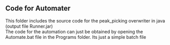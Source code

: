 ## Code for Automater
This folder includes the source code for the peak_picking overwriter in java (output file Runner.jar)  
The code for the automation can just be obtained by opening the Automate.bat file in the Programs folder. Its just a simple batch file
